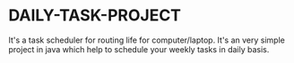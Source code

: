 # DAILY-TASK-PROJECT
It's a task scheduler for routing life for computer/laptop. It's an very simple project in java which help to schedule your weekly tasks in daily basis.
